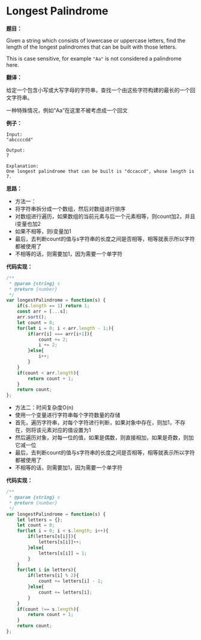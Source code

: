 # Longest Palindrome

**题目：**

Given a string which consists of lowercase or uppercase letters, find the length of the longest palindromes that can be built with those letters.

This is case sensitive, for example `"Aa"` is not considered a palindrome here.

**翻译：**

给定一个包含小写或大写字母的字符串，查找一个由这些字符构建的最长的一个回文字符串。

一种特殊情况，例如“Aa”在这里不被考虑成一个回文

**例子：**

```
Input:
"abccccdd"

Output:
7

Explanation:
One longest palindrome that can be built is "dccaccd", whose length is 7.
```

**思路：**

* 方法一：
* 将字符串拆分成一个数组，然后对数组进行排序
* 对数组进行遍历，如果数组的当前元素与后一个元素相等，则count加2，并且i变量也加2
* 如果不相等，则i变量加1
* 最后，去判断count的值与s字符串的长度之间是否相等，相等就表示所以字符都被使用了
* 不相等的话，则需要加1，因为需要一个单字符

**代码实现：**

```javascript
/**
 * @param {string} s
 * @return {number}
 */
var longestPalindrome = function(s) {
    if(s.length == 1) return 1;
    const arr = [...s];
    arr.sort();
    let count = 0;
    for(let i = 0; i < arr.length - 1;){
        if(arr[i] === arr[i+1]){
            count += 2;
            i += 2;
        }else{
            i++;
        }
    }
    if(count < arr.length){
        return count + 1;
    }
    return count;
};
```

- 方法二：时间复杂度O(n)
- 使用一个变量进行字符串每个字符数量的存储
- 首先，遍历字符串，对每个字符进行判断，如果对象中存在，则加1，不存在，则将该元素对应的值设置为1
- 然后遍历对象，对每一位的值，如果是偶数，则直接相加，如果是奇数，则加它减一位
- 最后，去判断count的值与s字符串的长度之间是否相等，相等就表示所以字符都被使用了
- 不相等的话，则需要加1，因为需要一个单字符

**代码实现：**

```javascript
/**
 * @param {string} s
 * @return {number}
 */
var longestPalindrome = function(s) {
    let letters = {};
    let count = 0;
    for(let i = 0; i < s.length; i++){
        if(letters[s[i]]){
            letters[s[i]]++;
        }else{
            letters[s[i]] = 1;
        }
    }
    for(let i in letters){
        if(letters[i] % 2){
            count += letters[i] - 1;
        }else{
            count += letters[i];
        }
    }
    if(count !== s.length){
        return count + 1;
    }
    return count;
};
```

